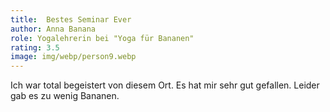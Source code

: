 ```yaml
---
title:  Bestes Seminar Ever
author: Anna Banana
role: Yogalehrerin bei "Yoga für Bananen"
rating: 3.5
image: img/webp/person9.webp
---
```

Ich war total begeistert von diesem Ort. Es hat mir sehr gut gefallen. Leider gab es zu wenig Bananen.